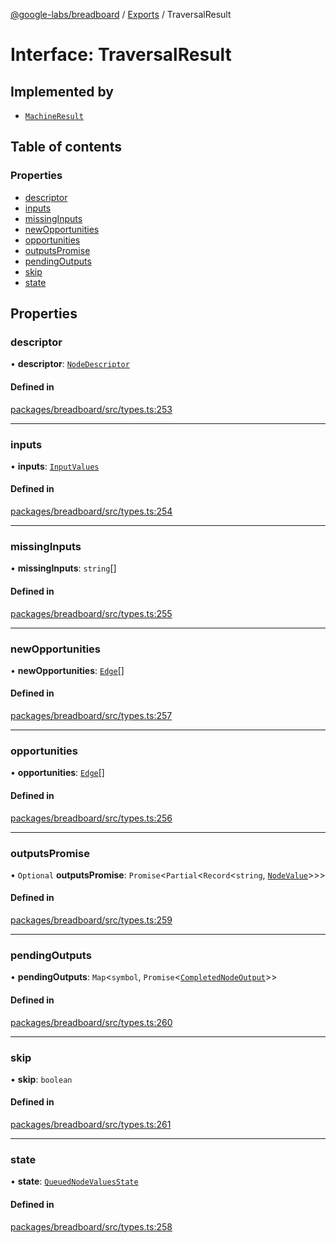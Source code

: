 [@google-labs/breadboard](../README.md) / [Exports](../modules.md) / TraversalResult

# Interface: TraversalResult

## Implemented by

- [`MachineResult`](../classes/MachineResult.md)

## Table of contents

### Properties

- [descriptor](TraversalResult.md#descriptor)
- [inputs](TraversalResult.md#inputs)
- [missingInputs](TraversalResult.md#missinginputs)
- [newOpportunities](TraversalResult.md#newopportunities)
- [opportunities](TraversalResult.md#opportunities)
- [outputsPromise](TraversalResult.md#outputspromise)
- [pendingOutputs](TraversalResult.md#pendingoutputs)
- [skip](TraversalResult.md#skip)
- [state](TraversalResult.md#state)

## Properties

### descriptor

• **descriptor**: [`NodeDescriptor`](../modules.md#nodedescriptor)

#### Defined in

[packages/breadboard/src/types.ts:253](https://github.com/breadboard-ai/breadboard/blob/4af8d5b0/packages/breadboard/src/types.ts#L253)

___

### inputs

• **inputs**: [`InputValues`](../modules.md#inputvalues)

#### Defined in

[packages/breadboard/src/types.ts:254](https://github.com/breadboard-ai/breadboard/blob/4af8d5b0/packages/breadboard/src/types.ts#L254)

___

### missingInputs

• **missingInputs**: `string`[]

#### Defined in

[packages/breadboard/src/types.ts:255](https://github.com/breadboard-ai/breadboard/blob/4af8d5b0/packages/breadboard/src/types.ts#L255)

___

### newOpportunities

• **newOpportunities**: [`Edge`](../modules.md#edge)[]

#### Defined in

[packages/breadboard/src/types.ts:257](https://github.com/breadboard-ai/breadboard/blob/4af8d5b0/packages/breadboard/src/types.ts#L257)

___

### opportunities

• **opportunities**: [`Edge`](../modules.md#edge)[]

#### Defined in

[packages/breadboard/src/types.ts:256](https://github.com/breadboard-ai/breadboard/blob/4af8d5b0/packages/breadboard/src/types.ts#L256)

___

### outputsPromise

• `Optional` **outputsPromise**: `Promise`\<`Partial`\<`Record`\<`string`, [`NodeValue`](../modules.md#nodevalue)\>\>\>

#### Defined in

[packages/breadboard/src/types.ts:259](https://github.com/breadboard-ai/breadboard/blob/4af8d5b0/packages/breadboard/src/types.ts#L259)

___

### pendingOutputs

• **pendingOutputs**: `Map`\<`symbol`, `Promise`\<[`CompletedNodeOutput`](CompletedNodeOutput.md)\>\>

#### Defined in

[packages/breadboard/src/types.ts:260](https://github.com/breadboard-ai/breadboard/blob/4af8d5b0/packages/breadboard/src/types.ts#L260)

___

### skip

• **skip**: `boolean`

#### Defined in

[packages/breadboard/src/types.ts:261](https://github.com/breadboard-ai/breadboard/blob/4af8d5b0/packages/breadboard/src/types.ts#L261)

___

### state

• **state**: [`QueuedNodeValuesState`](QueuedNodeValuesState.md)

#### Defined in

[packages/breadboard/src/types.ts:258](https://github.com/breadboard-ai/breadboard/blob/4af8d5b0/packages/breadboard/src/types.ts#L258)
